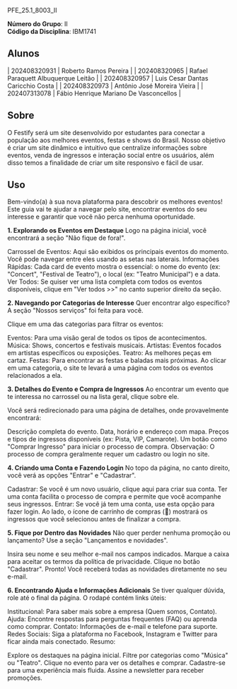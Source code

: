 PFE_25.1_8003_II
 

**Número do Grupo**: II <br>
**Código da Disciplina**: IBM1741 <br>

## Alunos

| 202408320931 |  Roberto Ramos Pereira |
| 202408320965 |  Rafael Paraquett Albuquerque Leitão |
| 202408320957 |  Luis Cesar Dantas Caricchio Costa |
| 202408320973 |  Antônio José Moreira Vieira |
| 202407313078 |  Fábio Henrique Mariano De Vasconcellos  |

## Sobre 
O Festify será um site desenvolvido por estudantes para conectar a população aos melhores eventos, festas e shows do Brasil. Nosso objetivo é criar um site dinâmico e intuitivo que centralize informações sobre eventos, venda de ingressos e interação social entre os usuários, além disso temos a finalidade de criar um site responsivo e fácil de usar.

## Uso
Bem-vindo(a) à sua nova plataforma para descobrir os melhores eventos! Este guia vai te ajudar a navegar pelo site, encontrar eventos do seu interesse e garantir que você não perca nenhuma oportunidade.

**1. Explorando os Eventos em Destaque**
Logo na página inicial, você encontrará a seção "Não fique de fora!".

Carrossel de Eventos: Aqui são exibidos os principais eventos do momento. Você pode navegar entre eles usando as setas nas laterais.
Informações Rápidas: Cada card de evento mostra o essencial: o nome do evento (ex: "Concert", "Festival de Teatro"), o local (ex: "Teatro Municipal") e a data.
Ver Todos: Se quiser ver uma lista completa com todos os eventos disponíveis, clique em "Ver todos >>" no canto superior direito da seção.

**2. Navegando por Categorias de Interesse**
Quer encontrar algo específico? A seção "Nossos serviços" foi feita para você.

Clique em uma das categorias para filtrar os eventos:

Eventos: Para uma visão geral de todos os tipos de acontecimentos.
Música: Shows, concertos e festivais musicais.
Artistas: Eventos focados em artistas específicos ou exposições.
Teatro: As melhores peças em cartaz.
Festas: Para encontrar as festas e baladas mais próximas.
Ao clicar em uma categoria, o site te levará a uma página com todos os eventos relacionados a ela.

**3. Detalhes do Evento e Compra de Ingressos**
Ao encontrar um evento que te interessa no carrossel ou na lista geral, clique sobre ele.

Você será redirecionado para uma página de detalhes, onde provavelmente encontrará:

Descrição completa do evento.
Data, horário e endereço com mapa.
Preços e tipos de ingressos disponíveis (ex: Pista, VIP, Camarote).
Um botão como "Comprar Ingresso" para iniciar o processo de compra.
Observação: O processo de compra geralmente requer um cadastro ou login no site.

**4. Criando uma Conta e Fazendo Login**
No topo da página, no canto direito, você verá as opções "Entrar" e "Cadastrar".

Cadastrar: Se você é um novo usuário, clique aqui para criar sua conta. Ter uma conta facilita o processo de compra e permite que você acompanhe seus ingressos.
Entrar: Se você já tem uma conta, use esta opção para fazer login.
Ao lado, o ícone de carrinho de compras (🛒) mostrará os ingressos que você selecionou antes de finalizar a compra.

**5. Fique por Dentro das Novidades**
Não quer perder nenhuma promoção ou lançamento? Use a seção "Lançamentos e novidades".

Insira seu nome e seu melhor e-mail nos campos indicados.
Marque a caixa para aceitar os termos da política de privacidade.
Clique no botão "Cadastrar".
Pronto! Você receberá todas as novidades diretamente no seu e-mail.

**6. Encontrando Ajuda e Informações Adicionais**
Se tiver qualquer dúvida, role até o final da página. O rodapé contém links úteis:

Institucional: Para saber mais sobre a empresa (Quem somos, Contato).
Ajuda: Encontre respostas para perguntas frequentes (FAQ) ou aprenda como comprar.
Contato: Informações de e-mail e telefone para suporte.
Redes Sociais: Siga a plataforma no Facebook, Instagram e Twitter para ficar ainda mais conectado.
Resumo:

Explore os destaques na página inicial.
Filtre por categorias como "Música" ou "Teatro".
Clique no evento para ver os detalhes e comprar.
Cadastre-se para uma experiência mais fluida.
Assine a newsletter para receber promoções.